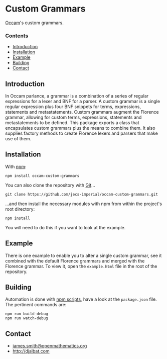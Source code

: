 # Custom Grammars

[Occam](https://github.com/jecs-imperial/occam)'s custom grammars.

### Contents

- [Introduction](#introduction)
- [Installation](#installation)
- [Example](#example)
- [Building](#building)
- [Contact](#contact)

## Introduction

In Occam parlance, a grammar is a combination of a series of regular expressions for a lexer and BNF for a parser. A custom grammar is a single regular expression plus four BNF snippets for terms, expressions, statements and metastatements. Custom grammars augment the Florence grammar, allowing for custom terms, expressions, statements and metastatements to be defined. This package exports a class that encapsulates custom grammars plus the means to combine them. It also supplies factory methods to create Florence lexers and parsers that make use of them.



## Installation

With [npm](https://www.npmjs.com/):

    npm install occam-custom-grammars

You can also clone the repository with [Git](https://git-scm.com/)...

    git clone https://github.com/jecs-imperial/occam-custom-grammars.git

...and then install the necessary modules with npm from within the project's root directory:

    npm install

You will need to do this if you want to look at the example.

## Example

There is one example to enable you to alter a single custom grammar, see it combined with the default Florence grammars and merged with the Florence grammar. To view it, open the `example.html` file in the root of the repository.

## Building

Automation is done with [npm scripts](https://docs.npmjs.com/misc/scripts), have a look at the `package.json` file. The pertinent commands are:

    npm run build-debug
    npm run watch-debug

## Contact

* james.smith@openmathematics.org
* http://djalbat.com
